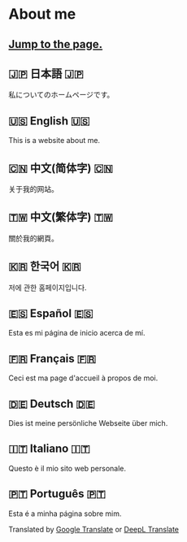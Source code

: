 # About me

## [Jump to the page.](https://pw56.github.io/)

## 🇯🇵 日本語 🇯🇵
私についてのホームページです。

## 🇺🇸 English 🇺🇸
This is a website about me.

## 🇨🇳 中文(简体字) 🇨🇳
关于我的网站。

## 🇹🇼 中文(繁体字) 🇹🇼
關於我的網頁。

## 🇰🇷 한국어 🇰🇷
저에 관한 홈페이지입니다.

## 🇪🇸 Español 🇪🇸
Esta es mi página de inicio acerca de mí.

## 🇫🇷 Français 🇫🇷
Ceci est ma page d'accueil à propos de moi.

## 🇩🇪 Deutsch 🇩🇪
Dies ist meine persönliche Webseite über mich.

## 🇮🇹 Italiano 🇮🇹
Questo è il mio sito web personale.

## 🇵🇹 Português 🇵🇹
Esta é a minha página sobre mim.

Translated by [Google Translate](https://translate.google.com/) or [DeepL Translate](https://www.deepl.com/)
